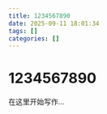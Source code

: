 ```yaml
---
title: 1234567890
date: 2025-09-11 18:01:34
tags: []
categories: []
---
```


# 1234567890

在这里开始写作...
